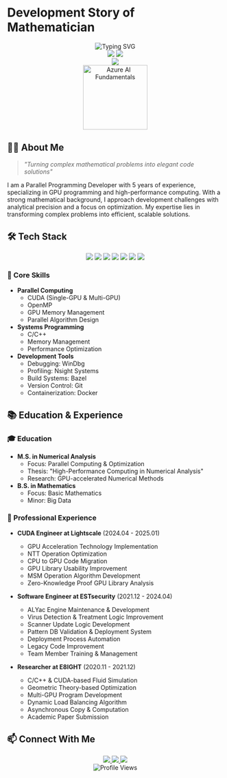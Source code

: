 # Development Story of Mathematician

<div align="center">
  <img src="https://readme-typing-svg.herokuapp.com?font=Fira+Code&weight=500&size=40&pause=1000&color=2196F3&center=true&vCenter=true&random=false&width=800&height=100&lines=Parallel+Programming+Developer;GPU+%26+High+Performance+Computing;Mathematical+Problem+Solver" alt="Typing SVG" />
</div>

<div align="center">
  <img src="https://github-readme-stats.vercel.app/api?username=gideokKim&exclude_repo=GideokKim.github.io&show_icons=true&theme=radical&hide=Jupyter%20Notebook,HTML" />
  <img src="https://github-readme-stats.vercel.app/api/top-langs/?username=gideokKim&theme=radical&layout=compact&exclude_repo=GideokKim.github.io&show_icons=true&hide=Jupyter%20Notebook,HTML,SCSS,javascript,CSS,Ruby" />
</div>

<div align="center">
  <img src="https://github-profile-trophy.vercel.app/?username=gideokKim&theme=radical&row=2&column=5" />
</div>

<div align="center">
  <a href="https://www.credly.com/badges/6fab7fd6-df48-4c65-966d-998eb8510047">
    <img src="https://images.credly.com/size/340x340/images/4136ced8-75d5-4afb-8677-40b6236e2672/azure-ai-fundamentals-600x600.png" alt="Azure AI Fundamentals" width="150" height="150">
  </a>
</div>

## 👨‍💻 About Me

> *"Turning complex mathematical problems into elegant code solutions"*

I am a Parallel Programming Developer with 5 years of experience, specializing in GPU programming and high-performance computing. With a strong mathematical background, I approach development challenges with analytical precision and a focus on optimization. My expertise lies in transforming complex problems into efficient, scalable solutions.

## 🛠️ Tech Stack

<div align="center">
  <img src="https://img.shields.io/badge/CUDA-76B900?style=for-the-badge&logo=nvidia&logoColor=white" />
  <img src="https://img.shields.io/badge/C++-00599C?style=for-the-badge&logo=c%2B%2B&logoColor=white" />
  <img src="https://img.shields.io/badge/Python-3776AB?style=for-the-badge&logo=python&logoColor=white" />
  <img src="https://img.shields.io/badge/OpenMP-0096FF?style=for-the-badge&logo=openmp&logoColor=white" />
  <img src="https://img.shields.io/badge/Git-F05032?style=for-the-badge&logo=git&logoColor=white" />
  <img src="https://img.shields.io/badge/Bazel-43A047?style=for-the-badge&logo=bazel&logoColor=white" />
  <img src="https://img.shields.io/badge/Docker-2496ED?style=for-the-badge&logo=docker&logoColor=white" />
</div>

### 🎯 Core Skills
- **Parallel Computing**
  - CUDA (Single-GPU & Multi-GPU)
  - OpenMP
  - GPU Memory Management
  - Parallel Algorithm Design
- **Systems Programming**
  - C/C++
  - Memory Management
  - Performance Optimization
- **Development Tools**
  - Debugging: WinDbg
  - Profiling: Nsight Systems
  - Build Systems: Bazel
  - Version Control: Git
  - Containerization: Docker

## 📚 Education & Experience

### 🎓 Education
- **M.S. in Numerical Analysis**
  - Focus: Parallel Computing & Optimization
  - Thesis: "High-Performance Computing in Numerical Analysis"
  - Research: GPU-accelerated Numerical Methods
- **B.S. in Mathematics**
  - Focus: Basic Mathematics
  - Minor: Big Data

### 💼 Professional Experience
- **CUDA Engineer at Lightscale** (2024.04 - 2025.01)
  - GPU Acceleration Technology Implementation
  - NTT Operation Optimization
  - CPU to GPU Code Migration
  - GPU Library Usability Improvement
  - MSM Operation Algorithm Development
  - Zero-Knowledge Proof GPU Library Analysis

- **Software Engineer at ESTsecurity** (2021.12 - 2024.04)
  - ALYac Engine Maintenance & Development
  - Virus Detection & Treatment Logic Improvement
  - Scanner Update Logic Development
  - Pattern DB Validation & Deployment System
  - Deployment Process Automation
  - Legacy Code Improvement
  - Team Member Training & Management

- **Researcher at E8IGHT** (2020.11 - 2021.12)
  - C/C++ & CUDA-based Fluid Simulation
  - Geometric Theory-based Optimization
  - Multi-GPU Program Development
  - Dynamic Load Balancing Algorithm
  - Asynchronous Copy & Computation
  - Academic Paper Submission

## 📫 Connect With Me

<div align="center">
  <a href="https://github.com/GideokKim">
    <img src="https://img.shields.io/badge/GitHub-181717?style=for-the-badge&logo=github&logoColor=white" />
  </a>
  <a href="https://gideokkim.github.io/">
    <img src="https://img.shields.io/badge/Website-000000?style=for-the-badge&logo=About.me&logoColor=white" />
  </a>
  <a href="https://www.linkedin.com/in/gideok-kim-113426253/">
    <img src="https://img.shields.io/badge/LinkedIn-0077B5?style=for-the-badge&logo=linkedin&logoColor=white" />
  </a>
</div>

<div align="center">
  <img src="https://komarev.com/ghpvc/?username=GideokKim&color=blueviolet" alt="Profile Views" />
</div>
